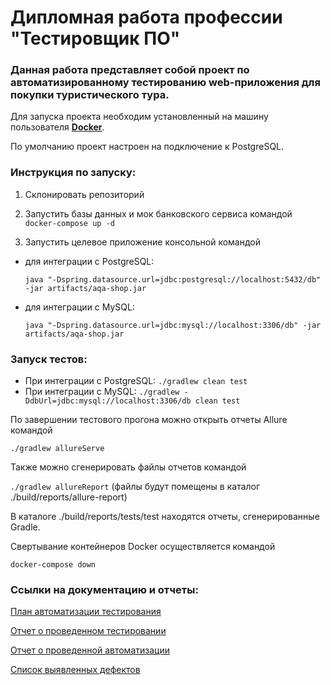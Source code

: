 
# Дипломная работа профессии "Тестировщик ПО"

### Данная работа представляет собой проект по автоматизированному тестированию web-приложения для покупки туристического тура.

Для запуска проекта необходим установленный на машину пользователя **[Docker](https://www.docker.com/)**.

По умолчанию проект настроен на подключение к PostgreSQL.

### **Инструкция по запуску:**

1. Склонировать репозиторий

2. Запустить базы данных и мок банковского сервиса командой `docker-compose up -d`

3. Запустить целевое приложение консольной командой
- для интеграции с PostgreSQL:
  
  `java "-Dspring.datasource.url=jdbc:postgresql://localhost:5432/db" -jar artifacts/aqa-shop.jar`

- для интеграции с MySQL:
  
  `java "-Dspring.datasource.url=jdbc:mysql://localhost:3306/db" -jar artifacts/aqa-shop.jar`


### **Запуск тестов:**

- При интеграции с PostgreSQL: `./gradlew clean test`
- При интеграции с MySQL: `./gradlew -DdbUrl=jdbc:mysql://localhost:3306/db clean test`

По завершении тестового прогона можно открыть отчеты Allure командой

`./gradlew allureServe`

Также можно сгенерировать файлы отчетов командой

`./gradlew allureReport` (файлы будут помещены в каталог ./build/reports/allure-report)


В каталоге ./build/reports/tests/test находятся отчеты, сгенерированные Gradle.


Свертывание контейнеров Docker осуществляется командой

`docker-compose down`

### **Ссылки на документацию и отчеты:**

[План автоматизации тестирования](https://github.com/sanyaminkin/QA-Diploma-QA-49/blob/main/test-documentation/Plan.md)

[Отчет о проведенном тестировании](https://github.com/sanyaminkin/QA-Diploma-QA-49/blob/main/test-documentation/Report.md)

[Отчет о проведенной автоматизации](https://github.com/sanyaminkin/QA-Diploma-QA-49/blob/main/test-documentation/Summary.md)

[Список выявленных дефектов](https://github.com/sanyaminkin/QA-Diploma-QA-49/issues) 




